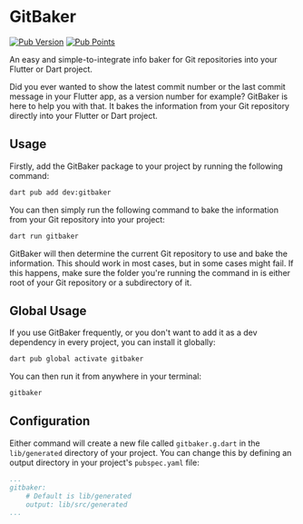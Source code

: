 # GitBaker

[![Pub Version](https://img.shields.io/pub/v/gitbaker)](https://pub.dev/packages/gitbaker) [![Pub Points](https://img.shields.io/pub/points/gitbaker)](https://pub.dev/packages/gitbaker/score)

An easy and simple-to-integrate info baker for Git repositories into your Flutter or Dart project.

Did you ever wanted to show the latest commit number or the last commit message in your Flutter app, as a version number for example? GitBaker is here to help you with that. It bakes the information from your Git repository directly into your Flutter or Dart project.

## Usage

Firstly, add the GitBaker package to your project by running the following command:

```bash
dart pub add dev:gitbaker
```

You can then simply run the following command to bake the information from your Git repository into your project:

```bash
dart run gitbaker
```

GitBaker will then determine the current Git repository to use and bake the information. This should work in most cases, but in some cases might fail. If this happens, make sure the folder you're running the command in is either root of your Git repository or a subdirectory of it.

## Global Usage

If you use GitBaker frequently, or you don't want to add it as a dev dependency in every project, you can install it globally:

```bash
dart pub global activate gitbaker
```

You can then run it from anywhere in your terminal:

```bash
gitbaker
```

## Configuration

Either command will create a new file called `gitbaker.g.dart` in the `lib/generated` directory of your project. You can change this by defining an output directory in your project's `pubspec.yaml` file:

```yaml
...
gitbaker:
    # Default is lib/generated
    output: lib/src/generated
...
```
